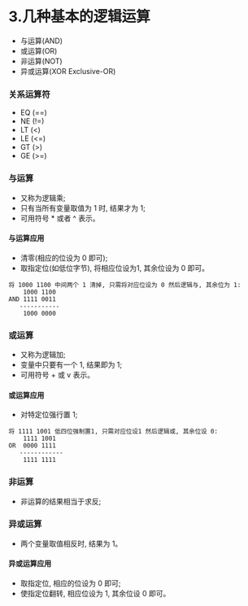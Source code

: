# 3.几种基本的逻辑运算
- 与运算(AND)
- 或运算(OR)
- 非运算(NOT)
- 异或运算(XOR Exclusive-OR)

### 关系运算符
- EQ (==)
- NE (!=)
- LT (<)
- LE (<=)
- GT (>)
- GE (>=)

### 与运算
- 又称为逻辑乘;
- 只有当所有变量取值为 1 时, 结果才为 1;
- 可用符号 * 或者 ^ 表示。

#### 与运算应用
- 清零(相应的位设为 0 即可);
- 取指定位(如低位字节), 将相应位设为1, 其余位设为 0 即可。
```
将 1000 1100 中间两个 1 清掉, 只需将对应位设为 0 然后逻辑与, 其余位为 1:
    1000 1100
AND 1111 0011
   -----------    
    1000 0000
```

### 或运算
- 又称为逻辑加;
- 变量中只要有一个 1, 结果即为 1;
- 可用符号 + 或 v 表示。

#### 或运算应用
- 对特定位强行置 1;
```
将 1111 1001 低四位强制置1, 只需对应位设1 然后逻辑或, 其余位设 0:
    1111 1001
OR  0000 1111
   ------------    
    1111 1111
```

### 非运算
- 非运算的结果相当于求反;

### 异或运算
- 两个变量取值相反时, 结果为 1。

#### 异或运算应用
- 取指定位, 相应的位设为 0 即可;
- 使指定位翻转, 相应位设为 1, 其余位设 0 即可。

